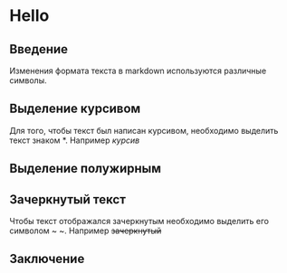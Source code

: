 # Hello

## Введение
Изменения формата текста в markdown используются различные символы.
## Выделение курсивом
Для того, чтобы текст был написан курсивом, необходимо выделить текст знаком *. Например *курсив*
## Выделение полужирным

## Зачеркнутый текст
Чтобы текст отображался зачеркнутым необходимо выделить его символом ~ ~. Например ~~зачеркнутый~~
## Заключение

